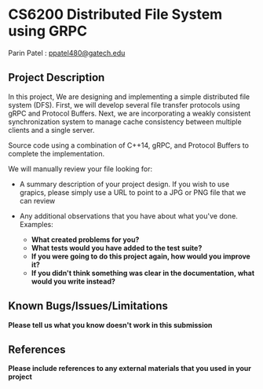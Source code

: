 
# CS6200 Distributed File System using GRPC
Parin Patel : ppatel480@gatech.edu

## Project Description

In this project, We are designing and implementing a simple distributed file system (DFS).  First, we will develop several file transfer protocols using gRPC and Protocol Buffers. Next, we are incorporating a weakly consistent synchronization system to manage cache consistency between multiple clients and a single server. 

Source code using a combination of C++14, gRPC, and Protocol Buffers to complete the implementation.

We will manually review your file looking for:

- A summary description of your project design.  If you wish to use grapics, please simply use a URL to point to a JPG or PNG file that we can review

- Any additional observations that you have about what you've done. Examples:
	- __What created problems for you?__
	- __What tests would you have added to the test suite?__
	- __If you were going to do this project again, how would you improve it?__
	- __If you didn't think something was clear in the documentation, what would you write instead?__

## Known Bugs/Issues/Limitations

__Please tell us what you know doesn't work in this submission__

## References

__Please include references to any external materials that you used in your project__

